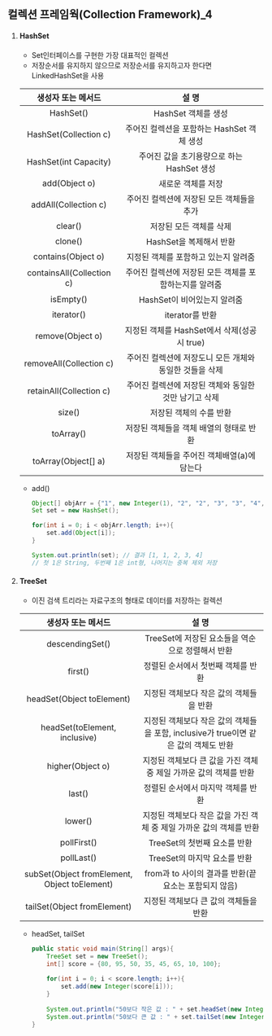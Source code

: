 ## 컬렉션 프레임웍(Collection Framework)_4

1. #### HashSet

   - Set인터페이스를 구현한 가장 대표적인 컬렉션
   - 저장순서를 유지하지 않으므로 저장순서를 유지하고자 한다면 LinkedHashSet을 사용

   |    생성자 또는 메서드     |                          설 명                          |
   | :-----------------------: | :-----------------------------------------------------: |
   |         HashSet()         |                   HashSet 객체를 생성                   |
   |   HashSet(Collection c)   |       주어진 컬렉션을 포함하는 HashSet 객체 생성        |
   |   HashSet(int Capacity)   |       주어진 값을 초기용량으로 하는 HashSet 생성        |
   |       add(Object o)       |                   새로운 객체를 저장                    |
   |   addAll(Collection c)    |        주어진 컬렉션에 저장된 모든 객체들을 추가        |
   |          clear()          |                 저장된 모든 객체를 삭제                 |
   |          clone()          |                 HashSet을 복제해서 반환                 |
   |    contains(Object o)     |          지정된 객체를 포함하고 있는지 알려줌           |
   | containsAll(Collection c) | 주어진 컬렉션에 저장된 모든 객체를 포함하는지를 알려줌  |
   |         isEmpty()         |               HashSet이 비어있는지 알려줌               |
   |        iterator()         |                     iterator를 반환                     |
   |     remove(Object o)      |       지정된 객체를 HashSet에서 삭제(성공시 true)       |
   |  removeAll(Collection c)  | 주어진 컬렉션에 저장도니 모든 개체와 동일한 것들을 삭제 |
   |  retainAll(Collection c)  |  주어진 컬렉션에 저장된 객체와 동일한 것만 남기고 삭제  |
   |          size()           |                 저장된 객체의 수를 반환                 |
   |         toArray()         |         저장된 객체들을 객체 배열의 형태로 반환         |
   |    toArray(Object[] a)    |       저장된 객체들을 주어진 객체배열(a)에 담는다       |

   - add()

     ```java
     Object[] objArr = {"1", new Integer(1), "2", "2", "3", "3", "4", "4", "4"};
     Set set = new HashSet();
     
     for(int i = 0; i < objArr.length; i++){
         set.add(Object[i]);
     }
     
     System.out.println(set); // 결과 [1, 1, 2, 3, 4]
     // 첫 1은 String, 두번째 1은 int형, 나머지는 중복 제외 저장
     ```

2. #### TreeSet

   - 이진 검색 트리라는 자료구조의 형태로 데이터를 저장하는 컬렉션

   |              생성자 또는 메서드              |                            설 명                             |
   | :------------------------------------------: | :----------------------------------------------------------: |
   |               descendingSet()                |       TreeSet에 저장된 요소들을 역순으로 정렬해서 반환       |
   |                   first()                    |              정렬된 순서에서 첫번째 객체를 반환              |
   |          headSet(Object toElement)           |           지정된 객체보다 작은 값의 객체들을 반환            |
   |        headSet(toElement, inclusive)         | 지정된 객체보다 작은 값의 객체들을 포함, inclusive가 true이면 같은 값의 객체도 반환 |
   |               higher(Object o)               | 지정된 객체보다 큰 값을 가진 객체 중 제일 가까운 값의 객체를 반환 |
   |                    last()                    |              정렬된 순서에서 마지막 객체를 반환              |
   |                   lower()                    | 지정된 객체보다 작은 값을 가진 객체 중 제일 가까운 값의 객체를 반환 |
   |                 pollFirst()                  |                 TreeSet의 첫번째 요소를 반환                 |
   |                  pollLast()                  |                 TreeSet의 마지막 요소를 반환                 |
   | subSet(Object fromElement, Object toElement) |    from과 to 사이의 결과를 반환(끝 요소는 포함되지 않음)     |
   |         tailSet(Object fromElement)          |            지정된 객체보다 큰 값의 객체들을 반환             |

   - headSet, tailSet

     ```java
     public static void main(String[] args){
         TreeSet set = new TreeSet();
         int[] score = {80, 95, 50, 35, 45, 65, 10, 100};
         
         for(int i = 0; i < score.length; i++){
             set.add(new Integer(score[i]));
         }
         
         System.out.println("50보다 작은 값 : " + set.headSet(new Integer(50)));
         System.out.println("50보다 큰 값 : " + set.tailSet(new Integer(50)));
     }
     ```

     
